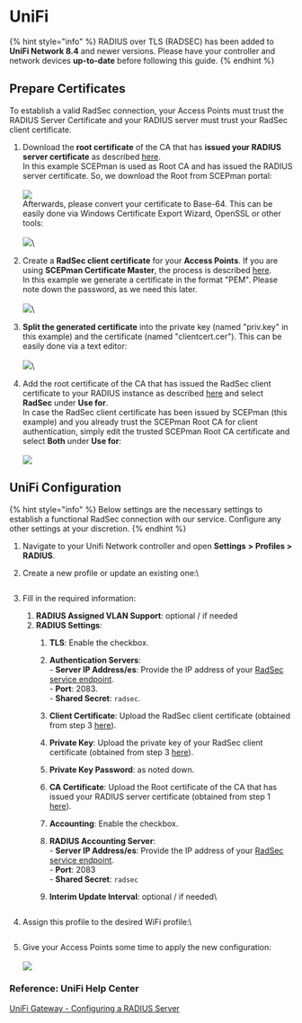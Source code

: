 # UniFi

{% hint style="info" %}
RADIUS over TLS (RADSEC) has been added to **UniFi Network 8.4** and newer versions. Please have your controller and network devices **up-to-date** before following this guide.
{% endhint %}

## Prepare Certificates

To establish a valid RadSec connection, your Access Points must trust the RADIUS Server Certificate and your RADIUS server must trust your RadSec client certificate.

1. Download the **root certificate** of the CA that has **issued your RADIUS server certificate** as described [here](../../../admin-portal/settings/settings-server.md#download).\
   In this example SCEPman is used as Root CA and has issued the RADIUS server certificate. So, we download the Root from SCEPman portal:\
   \
   ![](<../../../.gitbook/assets/image (1).png>)\
   Afterwards, please convert your certificate to Base-64. This can be easily done via Windows Certificate Export Wizard, OpenSSL or other tools:\
   \
   ![](<../../../.gitbook/assets/image (5).png>)\

2. Create a **RadSec client certificate** for your **Access Points**. If you are using **SCEPman Certificate Master**, the process is described [here](https://docs.scepman.com/certificate-deployment/certificate-master/client-certificate-pkcs-12).\
   In this example we generate a certificate in the format "PEM". Please note down the password, as we need this later.\
   \
   ![](<../../../.gitbook/assets/image (2).png>)\

3. **Split the generated certificate** into the private key (named "priv.key" in this example) and the certificate (named "clientcert.cer"). This can be easily done via a text editor:\
   \
   ![](<../../../.gitbook/assets/image (4).png>)\

4. Add the root certificate of the CA that has issued the RadSec client certificate to your RADIUS instance as described [here](../../../admin-portal/settings/trusted-roots.md#add) and select **RadSec** under **Use for**.\
   In case the RadSec client certificate has been issued by SCEPman (this example) and you already trust the SCEPman Root CA for client authentication, simply edit the trusted SCEPman Root CA certificate and select **Both** under **Use for**:\
   \
   ![](<../../../.gitbook/assets/image (3).png>)

## UniFi Configuration

{% hint style="info" %}
Below settings are the necessary settings to establish a functional RadSec connection with our service. Configure any other settings at your discretion.
{% endhint %}

1. Navigate to your Unifi Network controller and open **Settings** **> Profiles > RADIUS**.
2.  Create a new profile or update an existing one:\


    <figure><img src="../../../.gitbook/assets/image (6).png" alt=""><figcaption></figcaption></figure>
3. Fill in the required information:
   1. **RADIUS Assigned VLAN Support**: optional / if needed
   2. **RADIUS Settings**:
      1. **TLS**: Enable the checkbox.
      2. **Authentication Servers**:\
         \- **Server IP Address/es**: Provide the IP address of your [RadSec service endpoint](../../../admin-portal/settings/settings-server.md#properties).\
         \- **Port**: 2083.\
         \- **Shared Secret**: `radsec`.
      3. **Client Certificate**: Upload the RadSec client certificate (obtained from step 3 [here](unifi.md#prepare-certificates)).
      4. **Private Key**: Upload the private key of your RadSec client certificate (obtained from step 3 [here](unifi.md#prepare-certificates)).
      5. **Private Key Password**: as noted down.
      6. **CA Certificate**: Upload the Root certificate of the CA that has issued your RADIUS server certificate (obtained from step 1 [here](unifi.md#prepare-certificates)).
      7. **Accounting**: Enable the checkbox.
      8. **RADIUS Accounting Server**:\
         \- **Server IP Address/es**: Provide the IP address of your [RadSec service endpoint](../../../admin-portal/settings/settings-server.md#properties).\
         \- **Port**: 2083\
         \- **Shared Secret**: `radsec`
      9.  **Interim Update Interval**: optional / if needed\


          <figure><img src="../../../.gitbook/assets/image (7).png" alt=""><figcaption></figcaption></figure>
4.  Assign this profile to the desired WiFi profile:\


    <figure><img src="../../../.gitbook/assets/image (8).png" alt=""><figcaption></figcaption></figure>
5. Give your Access Points some time to apply the new configuration:\
   \
   ![](<../../../.gitbook/assets/image (9).png>)

### Reference: UniFi Help Center

[UniFi Gateway - Configuring a RADIUS Server](https://help.ui.com/hc/en-us/articles/360015268353-UniFi-Gateway-Configuring-a-RADIUS-Server)

